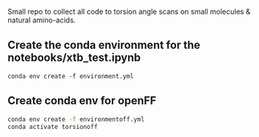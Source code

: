 Small repo to collect all code to torsion angle scans on small molecules & natural amino-acids. 

## Create the conda environment for the notebooks/xtb_test.ipynb

`conda env create -f environment.yml`

## Create conda env for openFF 

```bash
conda env create -f environmentoff.yml
conda activate torsionoff
```




